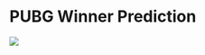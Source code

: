 # PUBG Winner Prediction

![](https://smedia2.intoday.in/btmt/images/stories/pub_660x450_010219045955.jpg)
